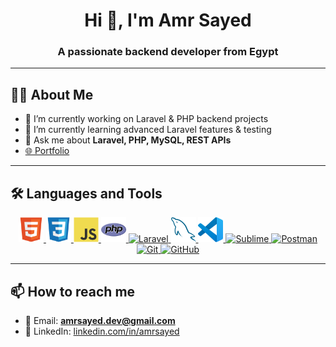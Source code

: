<h1 align="center">Hi 👋, I'm Amr Sayed</h1>
<h3 align="center">A passionate backend developer from Egypt</h3>

---

## 👨‍💻 About Me

- 💼 I’m currently working on Laravel & PHP backend projects  
- 🌱 I’m currently learning advanced Laravel features & testing  
- 💬 Ask me about **Laravel, PHP, MySQL, REST APIs**
- [🌐 Portfolio](https://amrsayed02.github.io/Portfolio/)

---

## 🛠️ Languages and Tools


<p align="center">
  <!-- HTML -->
  <a href="https://developer.mozilla.org/en-US/docs/Web/HTML" target="_blank">
    <img src="https://raw.githubusercontent.com/devicons/devicon/master/icons/html5/html5-original.svg" width="40" height="40" alt="HTML"/>
  </a>
  
  <!-- CSS -->
  <a href="https://developer.mozilla.org/en-US/docs/Web/CSS" target="_blank">
    <img src="https://raw.githubusercontent.com/devicons/devicon/master/icons/css3/css3-original.svg" width="40" height="40" alt="CSS"/>
  </a>
  
  <!-- JavaScript -->
  <a href="https://developer.mozilla.org/en-US/docs/Web/JavaScript" target="_blank">
    <img src="https://raw.githubusercontent.com/devicons/devicon/master/icons/javascript/javascript-original.svg" width="40" height="40" alt="JavaScript"/>
  </a>
  
  <!-- PHP -->
  <a href="https://www.php.net" target="_blank">
    <img src="https://raw.githubusercontent.com/devicons/devicon/master/icons/php/php-original.svg" width="40" height="40" alt="PHP"/>
  </a>

  <!-- Laravel (بديل أوضح للأيقونة) -->
  <a href="https://laravel.com/" target="_blank">
    <img src="https://cdn.worldvectorlogo.com/logos/laravel-2.svg" width="40" height="40" alt="Laravel"/>
  </a>

  <!-- MySQL -->
  <a href="https://www.mysql.com/" target="_blank">
    <img src="https://raw.githubusercontent.com/devicons/devicon/master/icons/mysql/mysql-original.svg" width="40" height="40" alt="MySQL"/>
  </a>

  <!-- VSCode -->
  <a href="https://code.visualstudio.com/" target="_blank">
    <img src="https://raw.githubusercontent.com/devicons/devicon/master/icons/vscode/vscode-original.svg" width="40" height="40" alt="VSCode"/>
  </a>

  <!-- Sublime Text -->
  <a href="https://www.sublimetext.com/" target="_blank">
    <img src="https://upload.wikimedia.org/wikipedia/en/d/d2/Sublime_Text_3_logo.png" width="40" height="40" alt="Sublime"/>
  </a>

  <!-- Postman -->
  <a href="https://www.postman.com/" target="_blank">
    <img src="https://www.vectorlogo.zone/logos/getpostman/getpostman-icon.svg" width="40" height="40" alt="Postman"/>
  </a>

  <!-- Git -->
  <a href="https://git-scm.com/" target="_blank">
    <img src="https://www.vectorlogo.zone/logos/git-scm/git-scm-icon.svg" width="40" height="40" alt="Git"/>
  </a>

  <!-- GitHub -->
  <a href="https://github.com/" target="_blank">
    <img src="https://cdn.jsdelivr.net/gh/devicons/devicon/icons/github/github-original.svg" width="40" height="40" alt="GitHub"/>
  </a>
</p>

---

## 📫 How to reach me

- 💌 Email: **amrsayed.dev@gmail.com**
- 💼 LinkedIn: [linkedin.com/in/amrsayed](https://www.linkedin.com/in/amrsayed)

